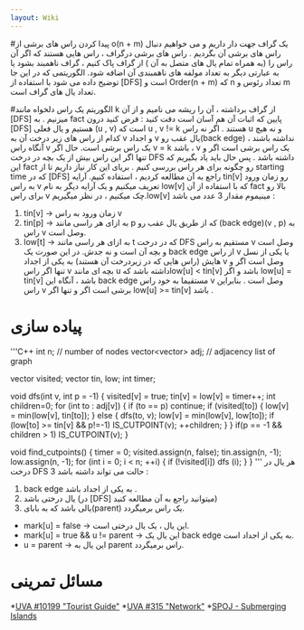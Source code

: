 ```yaml
---
layout: Wiki
---
```


#پیدا کردن راس های برشی از o(n + m)
یک گراف جهت دار داریم و می خواهیم دنبال راس های برشی آن بگردیم . راس های برشی درگراف ، راس هایی هستند که اگر آن راس را (به همراه تمام یال های متصل به آن ) از گراف پاک کنیم ، گراف ناهمبند بشود یا به عبارتی دیگر به تعداد مولفه های ناهمبندی آن اضافه شود.
الگوریتمی که در این جا توضیح داده می شود با استفاده از [DFS] است و Order(n + m) که n تعداد رئوس و m تعداد یال های گراف است.

#الگوریتم
یک راس دلخواه مانند k از گراف برداشته ، آن را ریشه می نامیم و از آن [DFS] میزنیم . به fact پایین که اثبات آن هم آسان است دقت کنید :
فرض کنید درون [DFS] هستیم و یال فعلی (u , v) است که u , v != k هستند . اگر نه راس u و نه هیچ کدام از راس های زیر درخت آن به v و اجداد v  یال عقب رو(back edge) نداشته باشند ، آنگاه راس v  یک راس برشی است.
حال اگر v = k  باشد ، v  یک راس برشی است اگر و تنها اگر این راس بیش از یک بچه در درخت DFS داشته باشد . پس حال باید یاد بگیریم که این fact  رو چگونه برای هر راس بررسی کنیم . بریای این کار نیاز داریم تا از starting time که در [DFS] راجع به آن مطالعه کردیم ، استفاده کنیم.
آرایه tin[v] رو زمان ورود به راس v  تعریف میکنیم و یک آرایه دیگر به نام low[v] که با استفاده از آن fact بالا رو برای راس v چک میکنیم ، در نظر میگیریم.low[v] مینیموم مقدار 3  عدد می باشد : 
1. tin[v] -> زمان ورود به راس v
2. tin[p] -> به ازای هر راسی مانند p که از طریق یال عقب رو (back edge)(v , p) به راس v وصل است.
3. low[t] -> به ازای هر راسی مانند t که در درخت DFS  مستقیم به راس v  وصل است و بچه آن است و نه جدش.
در این صورت یک  back edge  از راس v یا یکی از نسل هایش (راس هایی که در زیردرخت آن هستند) به یکی از اجداد v  وصل است اگر و تنها اگر راس v  بچه ای مانند u  داشته باشد کهlow[u] < tin[v] باشد و اگر low[u] = tin[v] باشد ، آنگاه این back edge  مستقیما به خود راس v وصل است . بنابراین راس v برشی است اگر و تنها اگر low[u] >= tin[v] باشد . 

# پیاده سازی
'''C++
int n; // number of nodes
vector<vector<int>> adj; // adjacency list of graph

vector<bool> visited;
vector<int> tin, low;
int timer;

void dfs(int v, int p = -1) 
{
    visited[v] = true;
    tin[v] = low[v] = timer++;
    int children=0;
    for (int to : adj[v]) 
    {
        if (to == p) continue;
        if (visited[to]) 
        {
            low[v] = min(low[v], tin[to]);
        }
        else 
        {
            dfs(to, v);
            low[v] = min(low[v], low[to]);
            if (low[to] >= tin[v] && p!=-1)
                IS_CUTPOINT(v);
            ++children;
        }
    }
    if(p == -1 && children > 1)
        IS_CUTPOINT(v);
}

void find_cutpoints() 
{
    timer = 0;
    visited.assign(n, false);
    tin.assign(n, -1);
    low.assign(n, -1);
    for (int i = 0; i < n; ++i) 
    {
        if (!visited[i])
            dfs (i);
    }
}
'''
هر یال در درخت DFS  3  حالت می تواند داشته باشد : 
1. back edge  به یکی از اجداد باشد .
2. یال درختی باشد (در [DFS] میتوانید راجع به آن مطالعه کنید)
3. یالی باشد که به بابای(parent) یک راس برمیگردد.
* mark[u] = false -> این یال ، یک یال درختی است. 
* mark[u] = true && u != parent -> این یال یک  back edge  به یکی از اجداد است.
* u = parent -> این یال به parent راس برمیگردد.

# مسائل تمرینی
*[UVA #10199 "Tourist Guide"](https://uva.onlinejudge.org/index.php?option=com_onlinejudge&Itemid=8&category=13&page=show_problem&problem=1140)
*[UVA #315 "Network"](https://uva.onlinejudge.org/index.php?option=com_onlinejudge&Itemid=8&category=5&page=show_problem&problem=251)
*[SPOJ - Submerging Islands](https://www.spoj.com/problems/SUBMERGE/)
